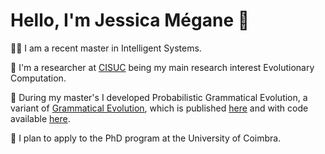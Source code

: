# Hello, I'm Jessica Mégane 👋

👩‍🎓 I am a recent master in Intelligent Systems.

📖 I'm a researcher at [CISUC](https://www.cisuc.uc.pt/en) being my main research interest Evolutionary Computation.

📝 During my master's I developed Probabilistic Grammatical Evolution, a variant of [Grammatical Evolution](https://www.springer.com/gp/book/9781402074448), which is published [here](https://arxiv.org/abs/2103.08389) and with code available [here](https://github.com/jessicamegane/pge).

💭 I plan to apply to the PhD program at the University of Coimbra.



<!--
**jessicamegane/jessicamegane** is a ✨ _special_ ✨ repository because its `README.md` (this file) appears on your GitHub profile.

Here are some ideas to get you started:

- 🔭 I’m currently working on ...
- 🌱 I’m currently learning ...
- 👯 I’m looking to collaborate on ...
- 🤔 I’m looking for help with ...
- 💬 Ask me about ...
- 📫 How to reach me: ...
- 😄 Pronouns: ...
- ⚡ Fun fact: ...
-->
